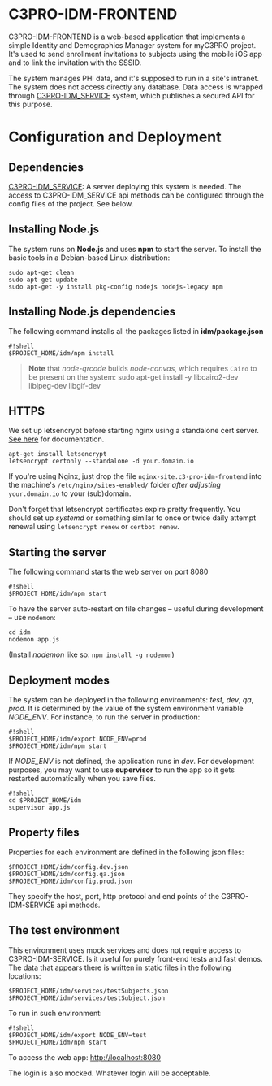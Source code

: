 # C3PRO-IDM-FRONTEND #

C3PRO-IDM-FRONTEND is a web-based application that implements a simple Identity and Demographics Manager system for myC3PRO project. It's used to send enrollment invitations to subjects using the mobile iOS app and to link the invitation with the SSSID. 

The system manages PHI data, and it's supposed to run in a site's intranet. The system does not access directly any database. Data access is wrapped through [C3PRO-IDM_SERVICE](https://bitbucket.org/ihlchip/c3pro-idm-service) system, which publishes a secured API for this purpose.


# Configuration and Deployment #

## Dependencies ##

[C3PRO-IDM_SERVICE](https://bitbucket.org/ihlchip/c3pro-idm-service): A server deploying this system is needed. The access to C3PRO-IDM_SERVICE api methods can be configured through the config files of the project. See below.

## Installing Node.js ##

The system runs on **Node.js** and uses **npm** to start the server. To install the basic tools in a Debian-based Linux distribution: 

    sudo apt-get clean
    sudo apt-get update
    sudo apt-get -y install pkg-config nodejs nodejs-legacy npm

## Installing Node.js dependencies ##

The following command installs all the packages listed in **idm/package.json**

```
#!shell
$PROJECT_HOME/idm/npm install
```

> **Note** that _node-qrcode_ builds _node-canvas_, which requires `Cairo` to be present on the system:
>     sudo apt-get install -y libcairo2-dev libjpeg-dev libgif-dev

## HTTPS ##

We set up letsencrypt before starting nginx using a standalone cert server.
[See here](https://certbot.eff.org/#ubuntuxenial-nginx) for documentation.

    apt-get install letsencrypt
    letsencrypt certonly --standalone -d your.domain.io

If you're using Nginx, just drop the file `nginx-site.c3-pro-idm-frontend` into the machine's `/etc/nginx/sites-enabled/` folder _after adjusting_ `your.domain.io` to your (sub)domain.

Don't forget that letsencrypt certificates expire pretty frequently.
You should set up _systemd_ or something similar to once or twice daily attempt renewal using `letsencrypt renew` or `certbot renew`.

## Starting the server ##

The following command starts the web server on port 8080

```
#!shell
$PROJECT_HOME/idm/npm start
```

To have the server auto-restart on file changes – useful during development – use `nodemon`:

```
cd idm
nodemon app.js
```

(Install _nodemon_ like so: `npm install -g nodemon`)

## Deployment modes ##

The system can be deployed in the following environments: *test*, *dev*, *qa*, *prod*. It is determined by the value of the system environment variable *NODE_ENV*. For instance, to run the server in production:

```
#!shell
$PROJECT_HOME/idm/export NODE_ENV=prod
$PROJECT_HOME/idm/npm start
```

If *NODE_ENV* is not defined, the application runs in *dev*.
For development purposes, you may want to use **supervisor** to run the app so it gets restarted automatically when you save files.

```
#!shell
cd $PROJECT_HOME/idm
supervisor app.js
```

## Property files

Properties for each environment are defined in the following json files:

    $PROJECT_HOME/idm/config.dev.json
    $PROJECT_HOME/idm/config.qa.json
    $PROJECT_HOME/idm/config.prod.json

They specify the host, port, http protocol and end points of the C3PRO-IDM-SERVICE api methods. 

## The test environment

This environment uses mock services and does not require access to C3PRO-IDM-SERVICE. Is it useful   for purely front-end tests and fast demos. The data that appears there is written in static files in the following locations:

    $PROJECT_HOME/idm/services/testSubjects.json
    $PROJECT_HOME/idm/services/testSubject.json

To run in such environment:

```
#!shell
$PROJECT_HOME/idm/export NODE_ENV=test
$PROJECT_HOME/idm/npm start
```

To access the web app: [http://localhost:8080](http://localhost:8080)

The login is also mocked. Whatever login will be acceptable.
